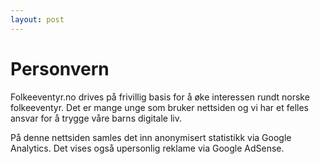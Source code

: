 ```yaml
---
layout: post
---
```


# Personvern

Folkeeventyr.no drives på frivillig basis for å øke interessen rundt norske
folkeeventyr. Det er mange unge som bruker nettsiden og vi har et felles ansvar
for å trygge våre barns digitale liv.

På denne nettsiden samles det inn anonymisert statistikk via Google
Analytics. Det vises også upersonlig reklame via Google AdSense. 


